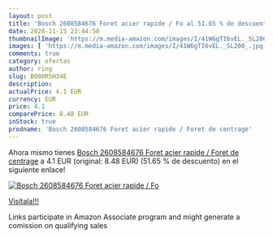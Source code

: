 ```yaml
---
layout: post
title: 'Bosch 2608584676 Foret acier rapide / Fo al 51.65 % de descuento'
date: 2020-11-15 23:44:50
thumbnailImage: 'https://m.media-amazon.com/images/I/41W6gTI6vEL._SL200_.jpg'
images: [ 'https://m.media-amazon.com/images/I/41W6gTI6vEL._SL200_.jpg' ]
comments: true
category: ofertas
author: ring
slug: B000R5H34E
description:
actualPrice: 4.1 EUR
currency: EUR
price: 4.1
comparePrice: 8.48 EUR
inStock: true
prodname: 'Bosch 2608584676 Foret acier rapide / Foret de centrage'
---
```


Ahora mismo tienes [Bosch 2608584676 Foret acier rapide / Foret de centrage](https://www.amazon.fr/dp/B000R5H34E/?tag=tolees0d-21) a 4.1 EUR (original: 8.48 EUR) (51.65 %  de descuento) en el siguiente enlace!

[![Bosch 2608584676 Foret acier rapide / Fo](https://m.media-amazon.com/images/I/41W6gTI6vEL._SL200_.jpg)](https://www.amazon.fr/dp/B000R5H34E/?tag=tolees0d-21)

[Visítala!!!](https://www.amazon.fr/dp/B000R5H34E/?tag=tolees0d-21)

Links participate in Amazon Associate program and might generate a comission on qualifying sales
